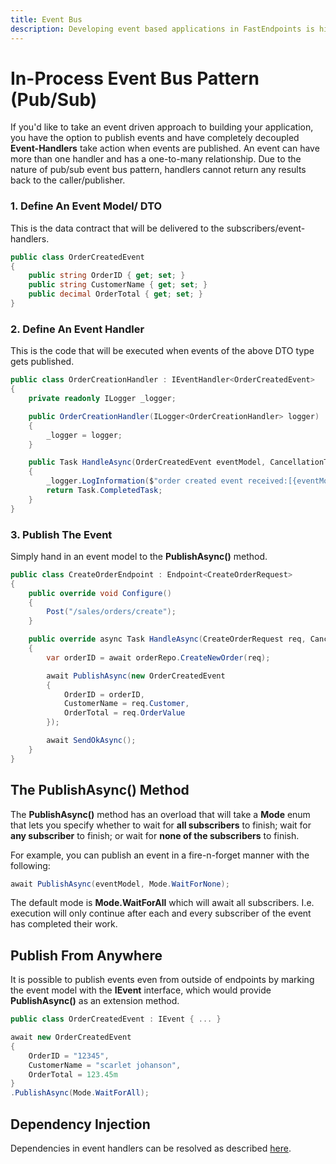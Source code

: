 ```yaml
---
title: Event Bus
description: Developing event based applications in FastEndpoints is highly performant and convenient to use.
---
```


# In-Process Event Bus Pattern (Pub/Sub)

If you'd like to take an event driven approach to building your application, you have the option to publish events and have completely decoupled **Event-Handlers** take action when events are published. An event can have more than one handler and has a one-to-many relationship. Due to the nature of pub/sub event bus pattern, handlers cannot return any results back to the caller/publisher.

### 1. Define An Event Model/ DTO

This is the data contract that will be delivered to the subscribers/event-handlers.

```cs
public class OrderCreatedEvent
{
    public string OrderID { get; set; }
    public string CustomerName { get; set; }
    public decimal OrderTotal { get; set; }
}
```

### 2. Define An Event Handler

This is the code that will be executed when events of the above DTO type gets published.

```cs
public class OrderCreationHandler : IEventHandler<OrderCreatedEvent>
{
    private readonly ILogger _logger;

    public OrderCreationHandler(ILogger<OrderCreationHandler> logger)
    {
        _logger = logger;
    }

    public Task HandleAsync(OrderCreatedEvent eventModel, CancellationToken ct)
    {
        _logger.LogInformation($"order created event received:[{eventModel.OrderID}]");
        return Task.CompletedTask;
    }
}
```

### 3. Publish The Event

Simply hand in an event model to the **PublishAsync()** method.

```cs
public class CreateOrderEndpoint : Endpoint<CreateOrderRequest>
{
    public override void Configure()
    {
        Post("/sales/orders/create");
    }

    public override async Task HandleAsync(CreateOrderRequest req, CancellationToken ct)
    {
        var orderID = await orderRepo.CreateNewOrder(req);

        await PublishAsync(new OrderCreatedEvent
        {
            OrderID = orderID,
            CustomerName = req.Customer,
            OrderTotal = req.OrderValue
        });

        await SendOkAsync();
    }
}
```

## The PublishAsync() Method

The **PublishAsync()** method has an overload that will take a **Mode** enum that lets you specify whether to wait for **all subscribers** to finish; wait for **any subscriber** to finish; or wait for **none of the subscribers** to finish.

For example, you can publish an event in a fire-n-forget manner with the following:

```cs
await PublishAsync(eventModel, Mode.WaitForNone);
```

The default mode is **Mode.WaitForAll** which will await all subscribers. I.e. execution will only continue after each and every subscriber of the event has completed their work.

## Publish From Anywhere

It is possible to publish events even from outside of endpoints by marking the event model with the **IEvent** interface, which would provide **PublishAsync()** as an extension method.
```cs
public class OrderCreatedEvent : IEvent { ... }
```
```cs
await new OrderCreatedEvent
{
    OrderID = "12345",
    CustomerName = "scarlet johanson",
    OrderTotal = 123.45m
}
.PublishAsync(Mode.WaitForAll);
```

## Dependency Injection
Dependencies in event handlers can be resolved as described [here](dependency-injection#event-handler-dependencies).